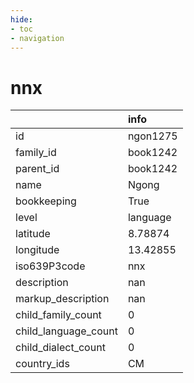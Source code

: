 ```yaml
---
hide:
- toc
- navigation
---
```

# nnx
|                      | info     |
|:---------------------|:---------|
| id                   | ngon1275 |
| family_id            | book1242 |
| parent_id            | book1242 |
| name                 | Ngong    |
| bookkeeping          | True     |
| level                | language |
| latitude             | 8.78874  |
| longitude            | 13.42855 |
| iso639P3code         | nnx      |
| description          | nan      |
| markup_description   | nan      |
| child_family_count   | 0        |
| child_language_count | 0        |
| child_dialect_count  | 0        |
| country_ids          | CM       |